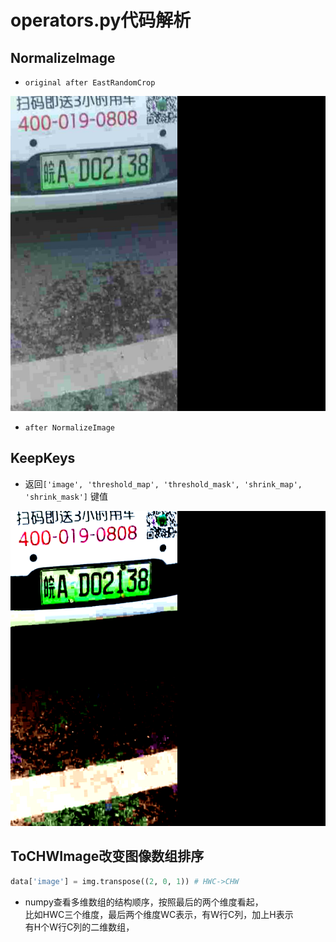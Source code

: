 # operators.py代码解析

## NormalizeImage
* `original after EastRandomCrop`

![](images/original_img_after_EastRandomCrop.png)

* `after NormalizeImage`

## KeepKeys
* 返回`['image', 'threshold_map', 'threshold_mask', 'shrink_map', 'shrink_mask']`
键值
  
![](images/after_normalize.png)

## ToCHWImage改变图像数组排序
```python
data['image'] = img.transpose((2, 0, 1)) # HWC->CHW
```
* numpy查看多维数组的结构顺序，按照最后的两个维度看起，  
  比如HWC三个维度，最后两个维度WC表示，有W行C列，加上H表示  
  有H个W行C列的二维数组，